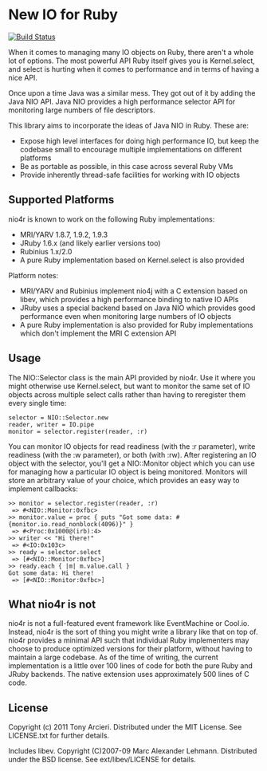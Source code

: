 New IO for Ruby
===============
[![Build Status](http://travis-ci.org/tarcieri/nio4r.png)](http://travis-ci.org/tarcieri/nio4r)

When it comes to managing many IO objects on Ruby, there aren't a whole lot of
options. The most powerful API Ruby itself gives you is Kernel.select, and
select is hurting when it comes to performance and in terms of having a nice
API.

Once upon a time Java was a similar mess. They got out of it by adding the
Java NIO API. Java NIO provides a high performance selector API for monitoring
large numbers of file descriptors.

This library aims to incorporate the ideas of Java NIO in Ruby. These are:

* Expose high level interfaces for doing high performance IO, but keep the
  codebase small to encourage multiple implementations on different platforms
* Be as portable as possible, in this case across several Ruby VMs
* Provide inherently thread-safe facilities for working with IO objects

Supported Platforms
-------------------

nio4r is known to work on the following Ruby implementations:

* MRI/YARV 1.8.7, 1.9.2, 1.9.3
* JRuby 1.6.x (and likely earlier versions too)
* Rubinius 1.x/2.0
* A pure Ruby implementation based on Kernel.select is also provided

Platform notes:

* MRI/YARV and Rubinius implement nio4j with a C extension based on libev,
  which provides a high performance binding to native IO APIs
* JRuby uses a special backend based on Java NIO which provides good performance
  even when monitoring large numbers of IO objects
* A pure Ruby implementation is also provided for Ruby implementations which
  don't implement the MRI C extension API

Usage
-----

The NIO::Selector class is the main API provided by nio4r. Use it where you
might otherwise use Kernel.select, but want to monitor the same set of IO
objects across multiple select calls rather than having to reregister them
every single time:

	selector = NIO::Selector.new
	reader, writer = IO.pipe
	monitor = selector.register(reader, :r)

You can monitor IO objects for read readiness (with the :r parameter), write
readiness (with the :w parameter), or both (with :rw). After registering an
IO object with the selector, you'll get a NIO::Monitor object which you can
use for managing how a particular IO object is being monitored. Monitors will
store an arbitrary value of your choice, which provides an easy way to implement
callbacks:

	>> monitor = selector.register(reader, :r)
	 => #<NIO::Monitor:0xfbc>
	>> monitor.value = proc { puts "Got some data: #{monitor.io.read_nonblock(4096)}" }
	 => #<Proc:0x1000@(irb):4>
	>> writer << "Hi there!"
	 => #<IO:0x103c>
	>> ready = selector.select
	 => [#<NIO::Monitor:0xfbc>]
	>> ready.each { |m| m.value.call }
	Got some data: Hi there!
	 => [#<NIO::Monitor:0xfbc>]

What nio4r is not
-----------------

nio4r is not a full-featured event framework like EventMachine or Cool.io.
Instead, nio4r is the sort of thing you might write a library like that on
top of. nio4r provides a minimal API such that individual Ruby implementers
may choose to produce optimized versions for their platform, without having
to maintain a large codebase. As of the time of writing, the current
implementation is a little over 100 lines of code for both the pure Ruby and
JRuby backends. The native extension uses approximately 500 lines of C code.

License
-------

Copyright (c) 2011 Tony Arcieri. Distributed under the MIT License. See
LICENSE.txt for further details.

Includes libev. Copyright (C)2007-09 Marc Alexander Lehmann. Distributed under
the BSD license. See ext/libev/LICENSE for details.
